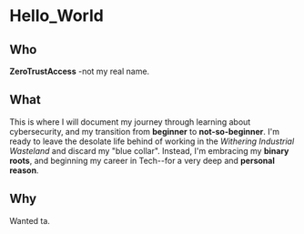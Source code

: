 # Hello_World

## Who
**ZeroTrustAccess** -not my real name.

## What
This is where I will document my journey through learning about cybersecurity, and my transition from **beginner** to **not-so-beginner**. I'm ready to leave the desolate life behind of working in the *Withering Industrial Wasteland* and discard my "blue collar". Instead, I'm embracing my **binary roots**, and beginning my career in Tech--for a very deep and **personal reason**.

## Why
Wanted ta.

